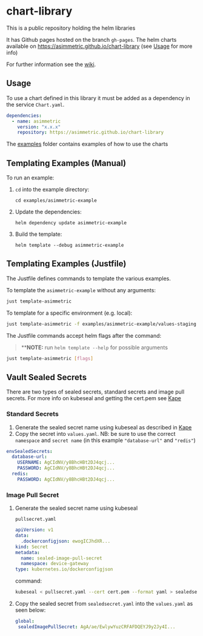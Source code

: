 # chart-library

This is a public repository holding the helm libraries

It has Github pages hosted on the branch `gh-pages`. The helm charts available on <https://asimmetric.github.io/chart-library> (see [Usage](#usage) for more info)

For further information see the [wiki](https://github.com/Asimmetric/onboarding/wiki/Chart-Library).

## Usage

To use a chart defined in this library it must be added as a dependency in the service `Chart.yaml`.

```yaml
dependencies:
  - name: asimmetric
    version: "x.x.x"
    repository: https://asimmetric.github.io/chart-library
```

The [examples](examples) folder contains examples of how to use the charts

## Templating Examples (Manual)

To run an example:

1. `cd` into the example directory:

   `cd examples/asimmetric-example`

2. Update the dependencies:

   `helm dependency update asimmetric-example`

3. Build the template:

   `helm template --debug asimmetric-example`

## Templating Examples (Justfile)

The Justfile defines commands to template the various examples.

To template the `asimmetric-example` without any arguments:

```bash
just template-asimmetric
```

To template for a specific environment (e.g. local):

```bash
just template-asimmetric -f examples/asimmetric-example/values-staging.yaml
```

The Justfile commands accept helm flags after the command:

> \*\***NOTE:** run `helm template --help` for possible arguments

```bash
just template-asimmetric [flags]
```

## Vault Sealed Secrets

There are two types of sealed secrets, standard secrets and image pull secrets. For more info on kubeseal and getting the cert.pem see [Kape](https://github.com/Asimmetric/kape#secrets)

### Standard Secrets

1. Generate the sealed secret name using kubeseal as described in [Kape](https://github.com/Asimmetric/kape#secrets)
2. Copy the secret into `values.yaml`. NB: be sure to use the correct `namespace` and `secret name` (in this example `"database-url"` and `"redis"`)

```yaml
envSealedSecrets:
  database-url:
    USERNAME: AgCIdNV/y8BhcHBt2DJ4qcj...
    PASSWORD: AgCIdNV/y8BhcHBt2DJ4qcj...
  redis:
    PASSWORD: AgCIdNV/y8BhcHBt2DJ4qcj...
```

### Image Pull Secret

1. Generate the sealed secret name using kubeseal

   `pullsecret.yaml`

   ```yaml
   apiVersion: v1
   data:
     .dockerconfigjson: ewogICJhdXR...
   kind: Secret
   metadata:
     name: sealed-image-pull-secret
     namespace: device-gateway
   type: kubernetes.io/dockerconfigjson
   ```

   command:

   ```sh
   kubeseal < pullsecret.yaml --cert cert.pem --format yaml > sealedsecret.yaml
   ```

2. Copy the sealed secret from `sealedsecret.yaml` into the `values.yaml` as seen below:

   ```yaml
   global:
    sealedImagePullSecret: AgA/ae/EwlywYuzCRFAFDQEYJ9y2Jy4I...
   ```
